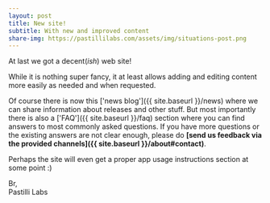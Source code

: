 ```yaml
---
layout: post
title: New site!
subtitle: With new and improved content
share-img: https://pastillilabs.com/assets/img/situations-post.png
---
```


At last we got a decent(_ish_) web site!

While it is nothing super fancy, it at least allows adding and editing content more easily as needed and when requested.

Of course there is now this ['news blog']({{ site.baseurl }}/news) where we can share information about releases and other stuff. But most importantly there is also a ['FAQ']({{ site.baseurl }}/faq) section where you can find answers to most commonly asked questions. If you have more questions or the existing answers are not clear enough, please do **[send us feedback via the provided channels]({{ site.baseurl }}/about#contact)**.

Perhaps the site will even get a proper app usage instructions section at some point :)

Br,  
Pastilli Labs
